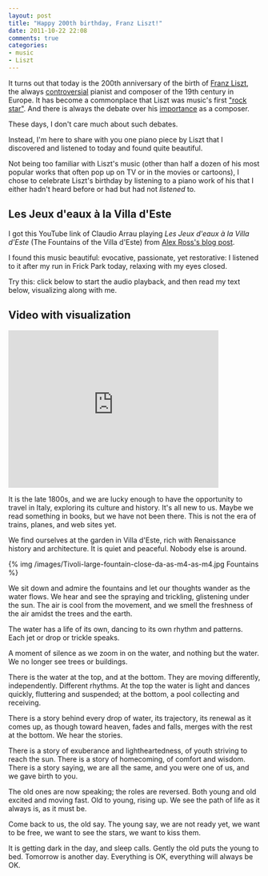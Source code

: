 ```yaml
---
layout: post
title: "Happy 200th birthday, Franz Liszt!"
date: 2011-10-22 22:08
comments: true
categories:
- music
- Liszt
---
```

It turns out that today is the 200th anniversary of the birth of [Franz Liszt](http://en.wikipedia.org/wiki/Franz_Liszt), the always [controversial](http://www.nytimes.com/2011/10/23/arts/music/looking-at-franz-liszt-on-his-bicentenary.html) pianist and composer of the 19th century in Europe. It has become a commonplace that Liszt was music's first ["rock star"](http://www.npr.org/2011/10/22/141617637/how-franz-liszt-became-the-worlds-first-rock-star). And there is always the debate over his [importance](http://www.npr.org/blogs/deceptivecadence/2011/10/21/141562068/franz-liszt-at-200-an-important-but-not-great-composer) as a composer.

These days, I don't care much about such debates.

Instead, I'm here to share with you one piano piece by Liszt that I discovered and listened to today and found quite beautiful.

<!--more-->

Not being too familiar with Liszt's music (other than half a dozen of his most popular works that often pop up on TV or in the movies or cartoons), I chose to celebrate Liszt's birthday by listening to a piano work of his that I either hadn't heard before or had but had not *listened* to.

## Les Jeux d'eaux à la Villa d'Este

I got this YouTube link of Claudio Arrau playing *Les Jeux d'eaux à la Villa d'Este* (The Fountains of the Villa d'Este) from [Alex Ross's blog post](http://www.therestisnoise.com/2011/10/liszt-200.html).

I found this music beautiful: evocative, passionate, yet restorative: I listened to it after my run in Frick Park today, relaxing with my eyes closed.

Try this: click below to start the audio playback, and then read my text below, visualizing along with me.

## Video with visualization

<iframe width="420" height="315" src="http://www.youtube.com/embed/2DoGOGS3lC8" frameborder="0" allowfullscreen></iframe>

It is the late 1800s, and we are lucky enough to have the opportunity to travel in Italy, exploring its culture and history. It's all new to us. Maybe we read something in books, but we have not been there. This is not the era of trains, planes, and web sites yet.

We find ourselves at the garden in Villa d'Este, rich with Renaissance history and architecture. It is quiet and peaceful. Nobody else is around.

{% img /images/Tivoli-large-fountain-close-da-as-m4-as-m4.jpg Fountains %}

We sit down and admire the fountains and let our thoughts wander as the water flows. We hear and see the spraying and trickling, glistening under the sun. The air is cool from the movement, and we smell the freshness of the air amidst the trees and the earth.

The water has a life of its own, dancing to its own rhythm and patterns. Each jet or drop or trickle speaks.

A moment of silence as we zoom in on the water, and nothing but the water. We no longer see trees or buildings.

There is the water at the top, and at the bottom. They are moving differently, independently. Different rhythms. At the top the water is light and dances quickly, fluttering and suspended; at the bottom, a pool collecting and receiving.

There is a story behind every drop of water, its trajectory, its renewal as it comes up, as though toward heaven, fades and falls, merges with the rest at the bottom. We hear the stories.

There is a story of exuberance and lightheartedness, of youth striving to reach the sun. There is a story of homecoming, of comfort and wisdom. There is a story saying, we are all the same, and you were one of us, and we gave birth to you.

The old ones are now speaking; the roles are reversed. Both young and old excited and moving fast. Old to young, rising up. We see the path of life as it always is, as it must be.

Come back to us, the old say. The young say, we are not ready yet, we want to be free, we want to see the stars, we want to kiss them.

It is getting dark in the day, and sleep calls. Gently the old puts the young to bed. Tomorrow is another day. Everything is OK, everything will always be OK.
